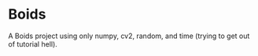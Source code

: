 # Boids
A Boids project using only numpy, cv2, random, and time (trying to get out of tutorial hell).
